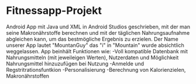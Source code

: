 # Fitnessapp-Projekt
 Android App mit Java und XML in Android Studios geschrieben, mit der man seine Makronährstoffe berechnen und mit der täglichen Nahrungsaufnahme abgleichen kann, um das bestmögliche Ergebnis zu erzielen. Der Name unserer App lautet "MountanGuy" das "i" in "Mountain" wurde absichtlich weggelassen. App beinhält Funktionen wie: -Voll kompatible Datenbank mit Nahrungsmitteln (mit jeweileigen Werten), Nutzerdaten und Möglichkeit Nahrungsmittel hinzuzufügen bei Nutzung -Anmelde und Regstritrationsfuntkion -Personalisierung -Berechnung von Kalorienzielen, Makronährstoffen

